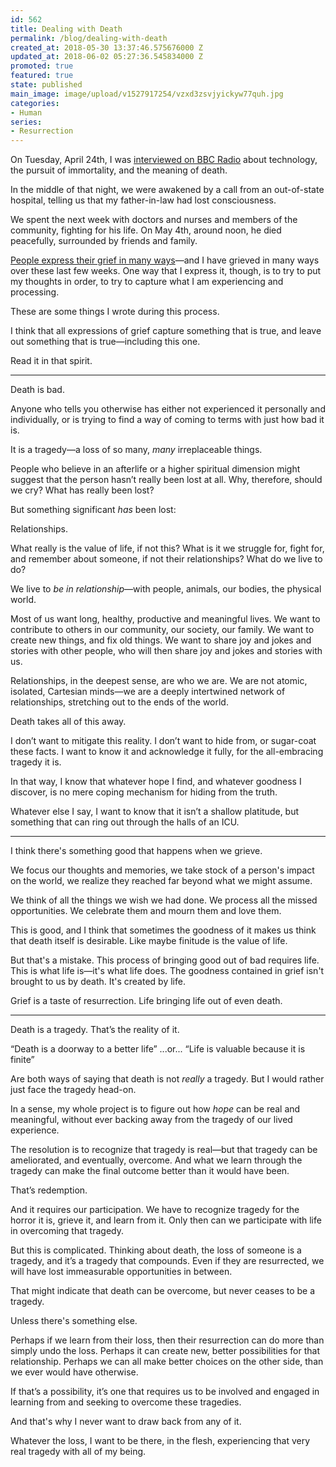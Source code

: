 ```yaml
---
id: 562
title: Dealing with Death
permalink: /blog/dealing-with-death
created_at: 2018-05-30 13:37:46.575676000 Z
updated_at: 2018-06-02 05:27:36.545834000 Z
promoted: true
featured: true
state: published
main_image: image/upload/v1527917254/vzxd3zsvjyickyw77quh.jpg
categories:
- Human
series:
- Resurrection
---
```

On Tuesday, April 24th, I was [interviewed on BBC Radio](https://www.christiantranshumanism.org/blog/bbc-immortality-the-why-factor) about technology, the pursuit of immortality, and the meaning of death. 

In the middle of that night, we were awakened by a call from an out-of-state hospital, telling us that my father-in-law had lost consciousness.

We spent the next week with doctors and nurses and members of the community, fighting for his life. On May 4th, around noon, he died peacefully, surrounded by friends and family.

[People express their grief in many ways](http://www.humans.family/patrick-hogan)—and I have grieved in many ways over these last few weeks. One way that I express it, though, is to try to put my thoughts in order, to try to capture what I am experiencing and processing. 

These are some things I wrote during this process.

I think that all expressions of grief capture something that is true, and leave out something that is true—including this one. 

Read it in that spirit.

---- 

Death is bad.

Anyone who tells you otherwise has either not experienced it personally and individually, or is trying to find a way of coming to terms with just how bad it is.

It is a tragedy—a loss of so many, *many* irreplaceable things. 

People who believe in an afterlife or a higher spiritual dimension might suggest that the person hasn’t really been lost at all. Why, therefore, should we cry? What has really been lost?

But something significant *has* been lost:

Relationships.

What really is the value of life, if not this? What is it we struggle for, fight for, and remember about someone, if not their relationships? What do we live to do?

We live to *be in relationship*—with people, animals, our bodies, the physical world. 

Most of us want long, healthy, productive and meaningful lives. We want to contribute to others in our community, our society, our family. We want to create new things, and fix old things. We want to share joy and jokes and stories with other people, who will then share joy and jokes and stories with us. 

Relationships, in the deepest sense, are who we are. We are not atomic, isolated, Cartesian minds—we are a deeply intertwined network of relationships, stretching out to the ends of the world.

Death takes all of this away. 

I don’t want to mitigate this reality. I don’t want to hide from, or sugar-coat these facts. I want to know it and acknowledge it fully, for the all-embracing tragedy it is.

In that way, I know that whatever hope I find, and whatever goodness I discover, is no mere coping mechanism for hiding from the truth. 

Whatever else I say, I want to know that it isn’t a shallow platitude, but something that can ring out through the halls of an ICU.

---- 

I think there's something good that happens when we grieve.

We focus our thoughts and memories, we take stock of a person's impact on the world, we realize they reached far beyond what we might assume.

We think of all the things we wish we had done. We process all the missed opportunities. We celebrate them and mourn them and love them.

This is good, and I think that sometimes the goodness of it makes us think that death itself is desirable. Like maybe finitude is the value of life.

But that's a mistake. This process of bringing good out of bad requires life. This is what life is—it's what life does. The goodness contained in grief isn't brought to us by death. It's created by life.

Grief is a taste of resurrection. Life bringing life out of even death.

---- 

Death is a tragedy. That’s the reality of it. 

“Death is a doorway to a better life”
...or...
“Life is valuable because it is finite”

Are both ways of saying that death is not *really* a tragedy. But I would rather just face the tragedy head-on. 

In a sense, my whole project is to figure out how *hope* can be real and meaningful, without ever backing away from the tragedy of our lived experience.

The resolution is to recognize that tragedy is real—but that tragedy can be ameliorated, and eventually, overcome. And what we learn through the tragedy can make the final outcome better than it would have been.

That’s redemption. 

And it requires our participation. We have to recognize tragedy for the horror it is, grieve it, and learn from it. Only then can we participate with life in overcoming that tragedy.

But this is complicated. Thinking about death, the loss of someone is a tragedy, and it’s a tragedy that compounds. Even if they are resurrected, we will have lost immeasurable opportunities in between.

That might indicate that death can be overcome, but never ceases to be a tragedy.

Unless there's something else.

Perhaps if we learn from their loss, then their resurrection can do more than simply undo the loss. Perhaps it can create new, better possibilities for that relationship. Perhaps we can all make better choices on the other side, than we ever would have otherwise.

If that’s a possibility, it’s one that requires us to be involved and engaged in learning from and seeking to overcome these tragedies.

And that's why I never want to draw back from any of it. 

Whatever the loss, I want to be there, in the flesh, experiencing that very real tragedy with all of my being.
